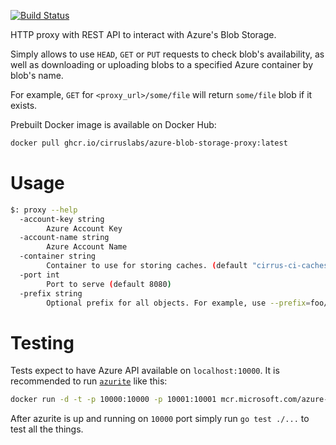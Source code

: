 [![Build Status](https://api.cirrus-ci.com/github/cirruslabs/azure-blob-storage-proxy.svg)](https://cirrus-ci.com/github/cirruslabs/azure-blob-storage-proxy)

HTTP proxy with REST API to interact with Azure's Blob Storage.

Simply allows to use `HEAD`, `GET` or `PUT` requests to check blob's availability, as well as downloading or uploading
blobs to a specified Azure container by blob's name.

For example, `GET` for `<proxy_url>/some/file` will return `some/file` blob if it exists.

Prebuilt Docker image is available on Docker Hub:

```bash
docker pull ghcr.io/cirruslabs/azure-blob-storage-proxy:latest
```


# Usage 

```bash
$: proxy --help
  -account-key string
        Azure Account Key
  -account-name string
        Azure Account Name
  -container string
        Container to use for storing caches. (default "cirrus-ci-caches")
  -port int
        Port to serve (default 8080)
  -prefix string
        Optional prefix for all objects. For example, use --prefix=foo/.
```

# Testing

Tests expect to have Azure API available on `localhost:10000`. It is recommended to run [`azurite`](https://github.com/azure/azurite) like this:

```bash
docker run -d -t -p 10000:10000 -p 10001:10001 mcr.microsoft.com/azure-storage/azurite
```

After azurite is up and running on `10000` port simply run `go test ./...` to test all the things.
